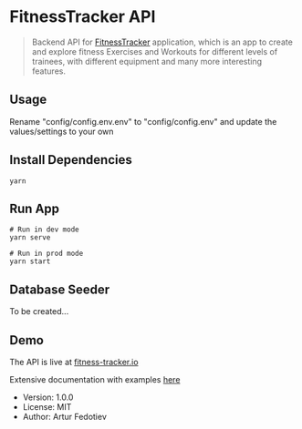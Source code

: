 # FitnessTracker API

> Backend API for [FitnessTracker](https://fitness-tracker-de06b.web.app/) application, which is an app to create and explore fitness Exercises and Workouts for different levels of trainees, with different equipment and many more interesting features.

## Usage

Rename "config/config.env.env" to "config/config.env" and update the values/settings to your own

## Install Dependencies

```
yarn
```

## Run App

```
# Run in dev mode
yarn serve

# Run in prod mode
yarn start
```

## Database Seeder

To be created...

## Demo

The API is live at [fitness-tracker.io](https://devcamper.io)

Extensive documentation with examples [here](https://documenter.getpostman.com/view/11961976/UzBmMSbR)

- Version: 1.0.0
- License: MIT
- Author: Artur Fedotiev

